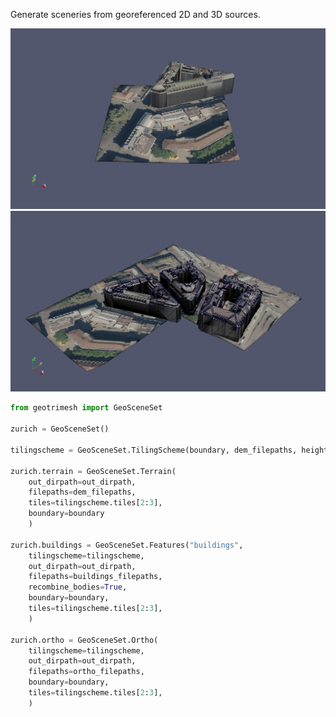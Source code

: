 Generate sceneries from georeferenced 2D and 3D sources.

![zurich](docs/zurich_1_0.png)
![zurich](docs/tile_1_0_edges_2.png)

```python
from geotrimesh import GeoSceneSet

zurich = GeoSceneSet()

tilingscheme = GeoSceneSet.TilingScheme(boundary, dem_filepaths, height=256, width=256)

zurich.terrain = GeoSceneSet.Terrain(
    out_dirpath=out_dirpath,
    filepaths=dem_filepaths, 
    tiles=tilingscheme.tiles[2:3],
    boundary=boundary
    )

zurich.buildings = GeoSceneSet.Features("buildings",
    tilingscheme=tilingscheme,
    out_dirpath=out_dirpath,
    filepaths=buildings_filepaths,
    recombine_bodies=True,
    boundary=boundary, 
    tiles=tilingscheme.tiles[2:3],
    )

zurich.ortho = GeoSceneSet.Ortho(
    tilingscheme=tilingscheme,
    out_dirpath=out_dirpath,
    filepaths=ortho_filepaths,
    boundary=boundary, 
    tiles=tilingscheme.tiles[2:3],
    )
```